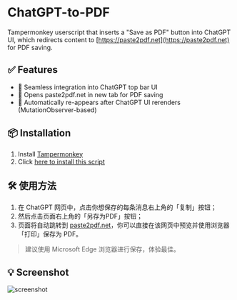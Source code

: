 # ChatGPT-to-PDF

Tampermonkey userscript that inserts a "Save as PDF" button into ChatGPT UI, which redirects content to [https://paste2pdf.net](https://paste2pdf.net) for PDF saving.

## ✅ Features

- 🧠 Seamless integration into ChatGPT top bar UI
- 📄 Opens paste2pdf.net in new tab for PDF saving
- 🔁 Automatically re-appears after ChatGPT UI rerenders (MutationObserver-based)

## 📦 Installation

1. Install [Tampermonkey](https://www.tampermonkey.net/)
2. Click [here to install this script](https://github.com/yourname/chatgpt-save-pdf/raw/main/save-chatgpt-to-pdf.user.js)

## 🛠 使用方法

1. 在 ChatGPT 网页中，点击你想保存的每条消息右上角的「复制」按钮；
2. 然后点击页面右上角的「另存为PDF」按钮；
3. 页面将自动跳转到 [paste2pdf.net](https://paste2pdf.net/)，你可以直接在该网页中预览并使用浏览器「打印」保存为 PDF。

> 建议使用 Microsoft Edge 浏览器进行保存，体验最佳。


## 💡 Screenshot

![screenshot](./screenshot2.png)
